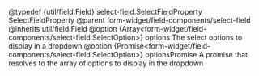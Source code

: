 
@typedef {util/field.Field} select-field.SelectFieldProperty SelectFieldProperty
@parent form-widget/field-components/select-field
@inherits util/field.Field
@option {Array<form-widget/field-components/select-field.SelectOption>} options The select options to display in a dropdown
@option {Promise<form-widget/field-components/select-field.SelectOption>} optionsPromise A promise that resolves to the array of options to display in the dropdown
